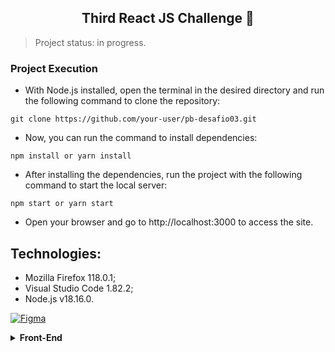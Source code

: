 <h2 align="center">Third React JS Challenge 🥳</h2>

> Project status: in progress.

<h3 <h1 align="left">Project Execution</h3>

- With Node.js installed, open the terminal in the desired directory and run the following command to clone the repository:

```
git clone https://github.com/your-user/pb-desafio03.git
```

- Now, you can run the command to install dependencies:

```
npm install or yarn install
```

- After installing the dependencies, run the project with the following command to start the local server:

```
npm start or yarn start
```

- Open your browser and go to http://localhost:3000 to access the site.

## Technologies:
  - Mozilla Firefox 118.0.1;
  - Visual Studio Code 1.82.2;
  - Node.js v18.16.0.

[![Figma](https://img.shields.io/badge/-Figma-F24E1E?style=for-the-badge&logo=data:image/png;base64,iVBORw0KGgoAAAANSUhEUgAAACAAAAAgCAQAAADZc7J/AAAAm0lEQVR42mP8/wdAJoVFRoQ/6gHxA6UUZFC6IHHABoAfFJowAxAkSt6gzAgUAoRQ1E3CBh8gADbVnBAqQAQZHI5AeCjggLcE6IwwMIsf7NAAB7u7wCpMxkRiQAAAABJRU5ErkJggg==&logoColor=white)](https://www.figma.com/file/ZietNBdXT7ghq2xksDmipM/FitMe---Online-Food-Delivery-Website?type=design&node-id=1%3A2&mode=design&t=gTNruCrA1ExE3RqY-1)

<details>
  <summary><b>Front-End</b></summary>
    <p>

| **Category** | **Technologies** |
| - | - |
**Frontend** | ![HTML](https://img.shields.io/static/v1?label=&message=HTML&color=E34F26&logo=html5&logoColor=FFFFFF) ![CSS3](https://img.shields.io/static/v1?label=&message=CSS3&color=1572B6&logo=css3&logoColor=FFFFFF) ![TypeScript](https://img.shields.io/badge/-TypeScript-007ACC?logo=typescript&logoColor=white)
